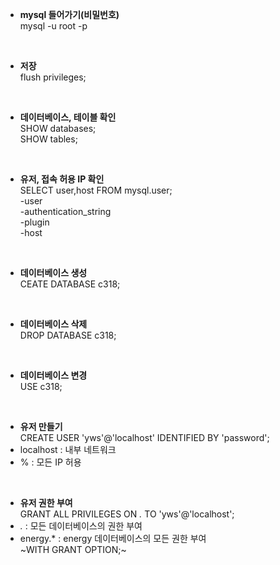 - **mysql 들어가기(비밀번호)**<br />
mysql -u root -p<br />
<br />

- **저장**<br />
flush privileges;<br />
<br />

- **데이터베이스, 테이블 확인**<br />
SHOW databases;<br />
SHOW tables;<br />
<br />

- **유저, 접속 허용 IP 확인**<br />
SELECT user,host FROM mysql.user;<br />
-user<br />
-authentication_string<br />
-plugin<br />
-host<br />
<br />

- **데이터베이스 생성**<br />
CEATE DATABASE c318;<br />
<br />

- **데이터베이스 삭제**<br />
DROP DATABASE c318;<br />
<br />

- **데이터베이스 변경**<br />
USE c318;<br />
<br />

- **유저 만들기**<br />
CREATE USER 'yws'@'localhost' IDENTIFIED BY 'password';<br />
- localhost : 내부 네트워크<br />
- %         : 모든 IP 허용<br />
<br />

- **유저 권한 부여**<br />
GRANT ALL PRIVILEGES ON *.* TO 'yws'@'localhost';<br />
- *.*      : 모든 데이터베이스의 권한 부여<br />
- energy.* : energy 데이터베이스의 모든 권한 부여<br />
~WITH GRANT OPTION;~<br />

